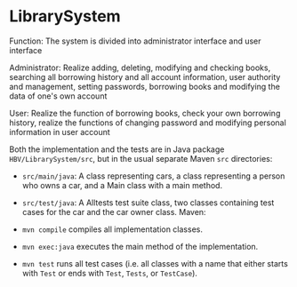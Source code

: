 # LibrarySystem

Function: The system is divided into administrator interface and user interface

Administrator: Realize adding, deleting, modifying and checking books, searching all borrowing history and all account
information, user authority and management, setting passwords, borrowing books and modifying the data of one's own
account

User: Realize the function of borrowing books, check your own borrowing history, realize the functions of changing
password and modifying personal information in user account

Both the implementation and the tests are in Java package `HBV/LibrarySystem/src`,
but in the usual separate Maven `src` directories:

- `src/main/java`:
  A class representing cars, a class representing a person who owns a car, and a Main class with a main method.

- `src/test/java`:
  A Alltests test suite class, two classes containing test cases for the car and the car owner class.
  Maven:

- `mvn compile` compiles all implementation classes.
- `mvn exec:java` executes the main method of the implementation.
- `mvn test` runs all test cases (i.e. all classes with a name that either starts with `Test` or ends
  with `Test`, `Tests`, or `TestCase`).

